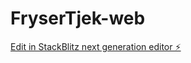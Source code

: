 # FryserTjek-web

[Edit in StackBlitz next generation editor ⚡️](https://stackblitz.com/~/github.com/HonkyHonk/FryserTjek-web)